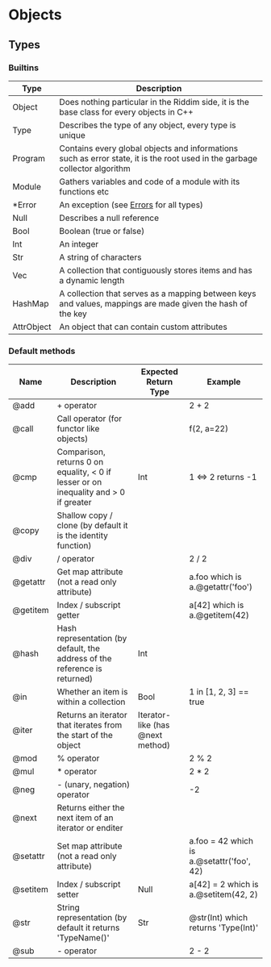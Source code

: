 # Objects
<!-- TODO : Abstract -->
<!-- TODO : C++ init -->

## Types
### Builtins
| Type | Description |
| ---- | ----------- |
| Object | Does nothing particular in the Riddim side, it is the base class for every objects in C++ |
| Type | Describes the type of any object, every type is unique |
| Program | Contains every global objects and informations such as error state, it is the root used in the garbage collector algorithm |
| Module | Gathers variables and code of a module with its functions etc |
| *Error | An exception (see [Errors](error.md) for all types) |
| Null | Describes a null reference |
| Bool | Boolean (true or false) |
| Int | An integer |
| Str | A string of characters |
| Vec | A collection that contiguously stores items and has a dynamic length |
| HashMap | A collection that serves as a mapping between keys and values, mappings are made given the hash of the key |
| AttrObject | An object that can contain custom attributes |

### Default methods
<!-- TODO : Abstract -->
| Name | Description | Expected Return Type | Example |
| ---- | ----------- | -------------------- | ------- |
| @add | + operator | | 2 + 2 |
| @call | Call operator (for functor like objects) | | f(2, a=22) |
| @cmp | Comparison, returns 0 on equality, < 0 if lesser or on inequality and > 0 if greater | Int | 1 <=> 2 returns -1 |
| @copy | Shallow copy / clone (by default it is the identity function) | | |
| @div | / operator | | 2 / 2 |
| @getattr | Get map attribute (not a read only attribute) | | a.foo which is a.@getattr('foo') |
| @getitem | Index / subscript getter | | a[42] which is a.@getitem(42) |
| @hash | Hash representation (by default, the address of the reference is returned) | Int | |
| @in | Whether an item is within a collection | Bool | 1 in [1, 2, 3] == true |
| @iter | Returns an iterator that iterates from the start of the object | Iterator-like (has @next method) | |
| @mod | % operator | | 2 % 2 |
| @mul | * operator | | 2 * 2 |
| @neg | - (unary, negation) operator | | -2 |
| @next | Returns either the next item of an iterator or enditer | | |
| @setattr | Set map attribute (not a read only attribute) | | a.foo = 42 which is a.@setattr('foo', 42) |
| @setitem | Index / subscript setter | Null | a[42] = 2 which is a.@setitem(42, 2) |
| @str | String representation (by default it returns 'TypeName()' | Str | @str(Int) which returns 'Type(Int)' |
| @sub | - operator | | 2 - 2 |
